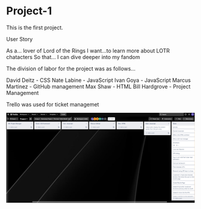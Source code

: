 # Project-1
This is the first project.
 
 User Story

 As a... lover of Lord of the Rings
 I want...to learn more about LOTR chatacters
 So that... I can dive deeper into my fandom

  The division of labor for the project was as follows...
 
 David Deitz - CSS
 Nate Labine - JavaScript
 Ivan Goya - JavaScript
 Marcus Martinez - GitHub management
 Max Shaw - HTML
 Bill Hardgrove - Project Management

Trello was used for ticket managemet

<img src="./assets/images/trello_kanban.png" alt="Trello Kanban" >
 
